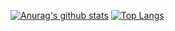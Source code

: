 [![Anurag's github stats](https://github-readme-stats.vercel.app/api?username=ty-bt&show_icons=true&line_height=40&include_all_commits=true)](https://github.com/anuraghazra/github-readme-stats)
[![Top Langs](https://github-readme-stats.vercel.app/api/top-langs/?username=ty-bt)](https://github.com/anuraghazra/github-readme-stats)
